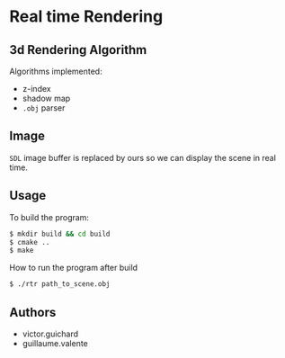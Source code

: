 # Real time Rendering

## 3d Rendering Algorithm

Algorithms implemented:

* z-index
* shadow map
* `.obj` parser

## Image

`SDL` image buffer is replaced by ours so we can display the scene in real time.

## Usage

To build the program:

```bash
$ mkdir build && cd build
$ cmake ..
$ make
```

How to run the program after build

```bash
$ ./rtr path_to_scene.obj
```

## Authors

* victor.guichard
* guillaume.valente
